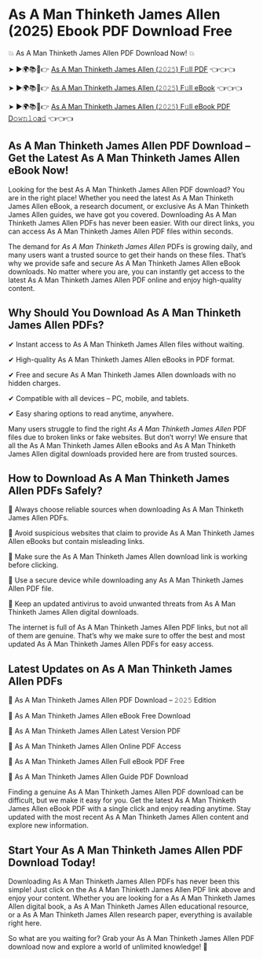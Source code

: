 # As A Man Thinketh James Allen (2025) Ebook PDF Download Free

💥 As A Man Thinketh James Allen PDF Download Now! 💥

➤ ►🌍📚📱👉 [As A Man Thinketh James Allen (𝟸𝟶𝟸𝟻) F𝚞ll PDF](https://getpdf.xyz/as-a-man-thinketh-james-allen) 👈👈👈


➤ ►🌍📚📱👉 [As A Man Thinketh James Allen (𝟸𝟶𝟸𝟻) F𝚞ll eBook](https://getpdf.xyz/as-a-man-thinketh-james-allen) 👈👈👈


➤ ►🌍📚📱👉 [As A Man Thinketh James Allen (𝟸𝟶𝟸𝟻) F𝚞ll eBook PDF D𝚘𝚠𝚗𝚕𝚘a𝚍](https://getpdf.xyz/as-a-man-thinketh-james-allen) 👈👈👈


## As A Man Thinketh James Allen PDF Download – Get the Latest As A Man Thinketh James Allen eBook Now!

Looking for the best As A Man Thinketh James Allen PDF download? You are in the right place! Whether you need the latest As A Man Thinketh James Allen eBook, a research document, or exclusive As A Man Thinketh James Allen guides, we have got you covered. Downloading As A Man Thinketh James Allen PDFs has never been easier. With our direct links, you can access As A Man Thinketh James Allen PDF files within seconds.

The demand for *As A Man Thinketh James Allen* PDFs is growing daily, and many users want a trusted source to get their hands on these files. That’s why we provide safe and secure As A Man Thinketh James Allen eBook downloads. No matter where you are, you can instantly get access to the latest As A Man Thinketh James Allen PDF online and enjoy high-quality content.

## Why Should You Download As A Man Thinketh James Allen PDFs?

✔ Instant access to As A Man Thinketh James Allen files without waiting.

✔ High-quality As A Man Thinketh James Allen eBooks in PDF format.

✔ Free and secure As A Man Thinketh James Allen downloads with no hidden charges.

✔ Compatible with all devices – PC, mobile, and tablets.

✔ Easy sharing options to read anytime, anywhere.

Many users struggle to find the right *As A Man Thinketh James Allen* PDF files due to broken links or fake websites. But don’t worry! We ensure that all the As A Man Thinketh James Allen eBooks and As A Man Thinketh James Allen digital downloads provided here are from trusted sources.

## How to Download As A Man Thinketh James Allen PDFs Safely?

📌 Always choose reliable sources when downloading As A Man Thinketh James Allen PDFs.

📌 Avoid suspicious websites that claim to provide As A Man Thinketh James Allen eBooks but contain misleading links.

📌 Make sure the As A Man Thinketh James Allen download link is working before clicking.

📌 Use a secure device while downloading any As A Man Thinketh James Allen PDF file.

📌 Keep an updated antivirus to avoid unwanted threats from As A Man Thinketh James Allen digital downloads.

The internet is full of As A Man Thinketh James Allen PDF links, but not all of them are genuine. That’s why we make sure to offer the best and most updated As A Man Thinketh James Allen PDFs for easy access.

## Latest Updates on As A Man Thinketh James Allen PDFs

🔹 As A Man Thinketh James Allen PDF Download – 𝟸𝟶𝟸𝟻 Edition

🔹 As A Man Thinketh James Allen eBook Free Download

🔹 As A Man Thinketh James Allen Latest Version PDF

🔹 As A Man Thinketh James Allen Online PDF Access

🔹 As A Man Thinketh James Allen Full eBook PDF Free

🔹 As A Man Thinketh James Allen Guide PDF Download

Finding a genuine As A Man Thinketh James Allen PDF download can be difficult, but we make it easy for you. Get the latest As A Man Thinketh James Allen eBook PDF with a single click and enjoy reading anytime. Stay updated with the most recent As A Man Thinketh James Allen content and explore new information.

## Start Your As A Man Thinketh James Allen PDF Download Today!

Downloading As A Man Thinketh James Allen PDFs has never been this simple! Just click on the As A Man Thinketh James Allen PDF link above and enjoy your content. Whether you are looking for a As A Man Thinketh James Allen digital book, a As A Man Thinketh James Allen educational resource, or a As A Man Thinketh James Allen research paper, everything is available right here.

So what are you waiting for? Grab your As A Man Thinketh James Allen PDF download now and explore a world of unlimited knowledge! 🚀